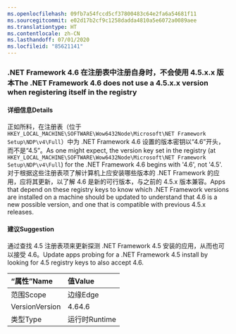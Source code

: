 ```yaml
---
ms.openlocfilehash: 09fb7a54fccd5cf37800483c64e2fa6a54681f11
ms.sourcegitcommit: e02d17b2cf9c1258dadda4810a5e6072a0089aee
ms.translationtype: HT
ms.contentlocale: zh-CN
ms.lasthandoff: 07/01/2020
ms.locfileid: "85621141"
---
```

### <a name="the-net-framework-46-does-not-use-a-45xx-version-when-registering-itself-in-the-registry"></a><span data-ttu-id="e3f6e-101">.NET Framework 4.6 在注册表中注册自身时，不会使用 4.5.x.x 版本</span><span class="sxs-lookup"><span data-stu-id="e3f6e-101">The .NET Framework 4.6 does not use a 4.5.x.x version when registering itself in the registry</span></span>

#### <a name="details"></a><span data-ttu-id="e3f6e-102">详细信息</span><span class="sxs-lookup"><span data-stu-id="e3f6e-102">Details</span></span>

<span data-ttu-id="e3f6e-103">正如所料，在注册表（位于 <code>HKEY_LOCAL_MACHINE\SOFTWARE\Wow6432Node\Microsoft\NET Framework Setup\NDP\v4\Full</code>）中为 .NET Framework 4.6 设置的版本密钥以“4.6”开头，而不是“4.5”。</span><span class="sxs-lookup"><span data-stu-id="e3f6e-103">As one might expect, the version key set in the registry (at <code>HKEY_LOCAL_MACHINE\SOFTWARE\Wow6432Node\Microsoft\NET Framework Setup\NDP\v4\Full</code>) for the .NET Framework 4.6 begins with '4.6', not '4.5'.</span></span> <span data-ttu-id="e3f6e-104">对于根据这些注册表项了解计算机上应安装哪些版本的 .NET Framework 的应用，应将其更新，以了解 4.6 是新的可行版本，与之前的 4.5.x 版本兼容。</span><span class="sxs-lookup"><span data-stu-id="e3f6e-104">Apps that depend on these registry keys to know which .NET Framework versions are installed on a machine should be updated to understand that 4.6 is a new possible version, and one that is compatible with previous 4.5.x releases.</span></span>

#### <a name="suggestion"></a><span data-ttu-id="e3f6e-105">建议</span><span class="sxs-lookup"><span data-stu-id="e3f6e-105">Suggestion</span></span>

<span data-ttu-id="e3f6e-106">通过查找 4.5 注册表项来更新探测 .NET Framework 4.5 安装的应用，从而也可以接受 4.6。</span><span class="sxs-lookup"><span data-stu-id="e3f6e-106">Update apps probing for a .NET Framework 4.5 install by looking for 4.5 registry keys to also accept 4.6.</span></span>

| <span data-ttu-id="e3f6e-107">“属性”</span><span class="sxs-lookup"><span data-stu-id="e3f6e-107">Name</span></span>    | <span data-ttu-id="e3f6e-108">值</span><span class="sxs-lookup"><span data-stu-id="e3f6e-108">Value</span></span>       |
|:--------|:------------|
| <span data-ttu-id="e3f6e-109">范围</span><span class="sxs-lookup"><span data-stu-id="e3f6e-109">Scope</span></span>   |<span data-ttu-id="e3f6e-110">边缘</span><span class="sxs-lookup"><span data-stu-id="e3f6e-110">Edge</span></span>|
|<span data-ttu-id="e3f6e-111">Version</span><span class="sxs-lookup"><span data-stu-id="e3f6e-111">Version</span></span>|<span data-ttu-id="e3f6e-112">4.6</span><span class="sxs-lookup"><span data-stu-id="e3f6e-112">4.6</span></span>|
|<span data-ttu-id="e3f6e-113">类型</span><span class="sxs-lookup"><span data-stu-id="e3f6e-113">Type</span></span>|<span data-ttu-id="e3f6e-114">运行时</span><span class="sxs-lookup"><span data-stu-id="e3f6e-114">Runtime</span></span>|
